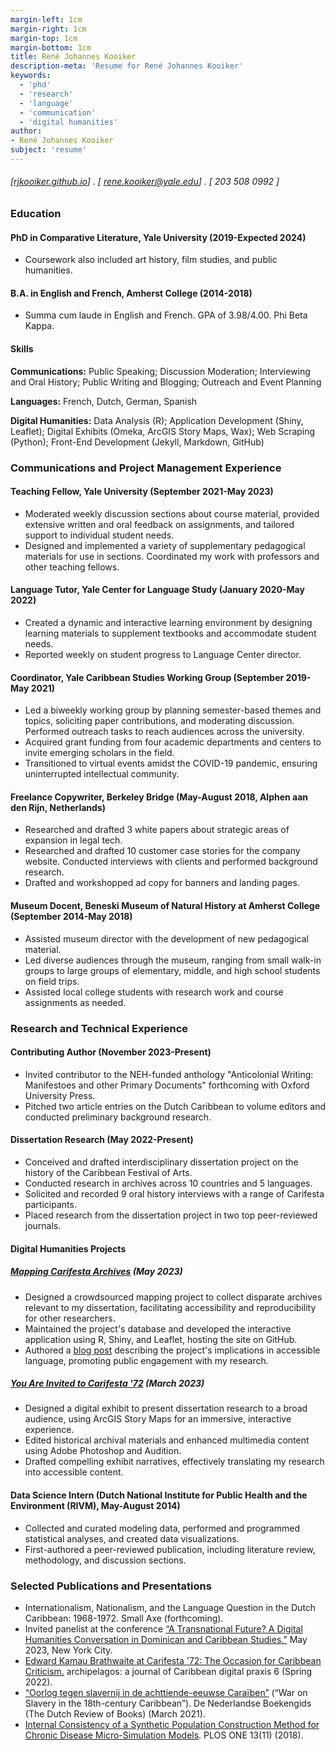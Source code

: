 ```yaml
---
margin-left: 1cm
margin-right: 1cm
margin-top: 1cm
margin-bottom: 1cm
title: René Johannes Kooiker
description-meta: 'Resume for René Johannes Kooiker'
keywords:
  - 'phd'
  - 'research'
  - 'language'
  - 'communication'
  - 'digital humanities'
author:
- René Johannes Kooiker
subject: 'resume'
---
```

###### [[rjkooiker.github.io](https://rjkooiker.github.io)] . [ rene.kooiker@yale.edu] . [ 203 508 0992 ]

### Education

#### PhD in Comparative Literature, Yale University (2019-Expected 2024)

- Coursework also included art history, film studies, and public humanities.

#### B.A. in English and French, Amherst College (2014-2018)

- Summa cum laude in English and French. GPA of 3.98/4.00. Phi Beta Kappa.

#### Skills

**Communications:** Public Speaking; Discussion Moderation; Interviewing and Oral History; Public Writing and Blogging; Outreach and Event Planning

**Languages:** French, Dutch, German, Spanish

**Digital Humanities:** Data Analysis (R); Application Development (Shiny, Leaflet); Digital Exhibits (Omeka, ArcGIS Story Maps, Wax); Web Scraping (Python); Front-End Development (Jekyll, Markdown, GitHub)

### Communications and Project Management Experience

#### Teaching Fellow, Yale University (September 2021-May 2023)

- Moderated weekly discussion sections about course material, provided extensive written and oral feedback on assignments, and tailored support to individual student needs.
- Designed and implemented a variety of supplementary pedagogical materials for use in sections. Coordinated my work with professors and other teaching fellows.

#### Language Tutor, Yale Center for Language Study (January 2020-May 2022)

- Created a dynamic and interactive learning environment by designing learning materials to supplement textbooks and accommodate student needs.
- Reported weekly on student progress to Language Center director.

#### Coordinator, Yale Caribbean Studies Working Group (September 2019-May 2021)

- Led a biweekly working group by planning semester-based themes and topics, soliciting paper contributions, and moderating discussion. Performed outreach tasks to reach audiences across the university.
- Acquired grant funding from four academic departments and centers to invite emerging scholars in the field.
- Transitioned to virtual events amidst the COVID-19 pandemic, ensuring uninterrupted intellectual community.

#### Freelance Copywriter, Berkeley Bridge (May-August 2018, Alphen aan den Rijn, Netherlands)

- Researched and drafted 3 white papers about strategic areas of expansion in legal tech.
- Researched and drafted 10 customer case stories for the company website. Conducted interviews with clients and performed background research.
- Drafted and workshopped ad copy for banners and landing pages.

#### Museum Docent, Beneski Museum of Natural History at Amherst College (September 2014-May 2018)

- Assisted museum director with the development of new pedagogical material.
- Led diverse audiences through the museum, ranging from small walk-in groups to large groups of elementary, middle, and high school students on field trips.
- Assisted local college students with research work and course assignments as needed.

### Research and Technical Experience

#### Contributing Author (November 2023-Present)

- Invited contributor to the NEH-funded anthology "Anticolonial Writing: Manifestoes and other Primary Documents" forthcoming with Oxford University Press.
- Pitched two article entries on the Dutch Caribbean to volume editors and conducted preliminary background research.

#### Dissertation Research (May 2022-Present)

- Conceived and drafted interdisciplinary dissertation project on the history of the Caribbean Festival of Arts.
- Conducted research in archives across 10 countries and 5 languages.
- Solicited and recorded 9 oral history interviews with a range of Carifesta participants.
- Placed research from the dissertation project in two top peer-reviewed journals.

#### Digital Humanities Projects

##### [*Mapping Carifesta Archives*](https://rjkooiker.shinyapps.io/carifesta-archives/) (May 2023)

- Designed a crowdsourced mapping project to collect disparate archives relevant to my dissertation, facilitating accessibility and reproducibility for other researchers.
- Maintained the project's database and developed the interactive application using R, Shiny, and Leaflet, hosting the site on GitHub.
- Authored a [blog post](https://rjkooiker.github.io/2023/07/03/mapping-carifesta-archives.html) describing the project's implications in accessible language, promoting public engagement with my research.

##### [*You Are Invited to Carifesta '72*](https://arcg.is/LKqTH) (March 2023)

- Designed a digital exhibit to present dissertation research to a broad audience, using ArcGIS Story Maps for an immersive, interactive experience.
- Edited historical archival materials and enhanced multimedia content using Adobe Photoshop and Audition.
- Drafted compelling exhibit narratives, effectively translating my research into accessible content.

#### Data Science Intern (Dutch National Institute for Public Health and the Environment (RIVM), May-August 2014)

- Collected and curated modeling data, performed and programmed statistical analyses, and created data visualizations.
- First-authored a peer-reviewed publication, including literature review, methodology, and discussion sections.

### Selected Publications and Presentations

- Internationalism, Nationalism, and the Language Question in the Dutch Caribbean: 1968-1972. Small Axe (forthcoming).
- Invited panelist at the conference [“A Transnational Future? A Digital Humanities Conversation in Dominican and Caribbean Studies.”](https://www.ccny.cuny.edu/calendar/transnational-future-digital-humanities-conversation-dominican-and-caribbean-studies) May 2023, New York City.
- [Edward Kamau Brathwaite at Carifesta '72: The Occasion for Caribbean Criticism.](http://archipelagosjournal.org/issue06/kooiker-carifesta.html) archipelagos: a journal of Caribbean digital praxis 6 (Spring 2022).
- [“Oorlog tegen slavernij in de achttiende-eeuwse Caraïben”](https://www.nederlandseboekengids.com/20210301-rene-kooiker/) (“War on Slavery in the 18th-century Caribbean”). De Nederlandse Boekengids (The Dutch Review of Books) (March 2021).
- [Internal Consistency of a Synthetic Population Construction Method for Chronic Disease Micro-Simulation Models](https://journals.plos.org/plosone/article?id=10.1371/journal.pone.0205225). PLOS ONE 13(11) (2018).
